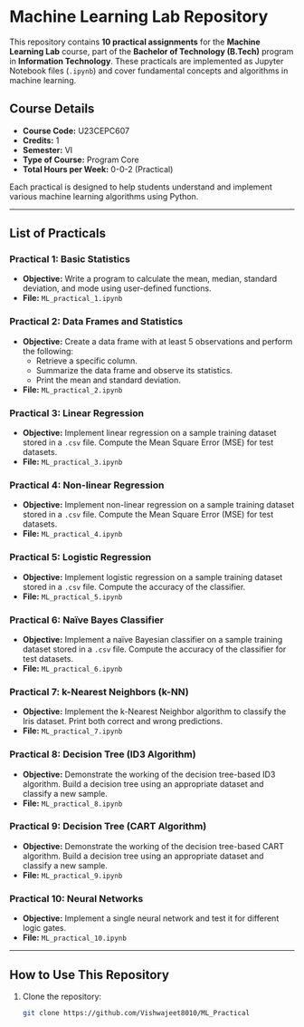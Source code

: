 # Machine Learning Lab Repository

This repository contains **10 practical assignments** for the **Machine Learning Lab** course, part of the **Bachelor of Technology (B.Tech)** program in **Information Technology**. These practicals are implemented as Jupyter Notebook files (`.ipynb`) and cover fundamental concepts and algorithms in machine learning.

## Course Details
- **Course Code:** U23CEPC607  
- **Credits:** 1  
- **Semester:** VI  
- **Type of Course:** Program Core  
- **Total Hours per Week:** 0-0-2 (Practical)  

Each practical is designed to help students understand and implement various machine learning algorithms using Python.

---

## List of Practicals

### Practical 1: Basic Statistics
- **Objective:** Write a program to calculate the mean, median, standard deviation, and mode using user-defined functions.
- **File:** `ML_practical_1.ipynb`

### Practical 2: Data Frames and Statistics
- **Objective:** Create a data frame with at least 5 observations and perform the following:
  - Retrieve a specific column.
  - Summarize the data frame and observe its statistics.
  - Print the mean and standard deviation.
- **File:** `ML_practical_2.ipynb`

### Practical 3: Linear Regression
- **Objective:** Implement linear regression on a sample training dataset stored in a `.csv` file. Compute the Mean Square Error (MSE) for test datasets.
- **File:** `ML_practical_3.ipynb`

### Practical 4: Non-linear Regression
- **Objective:** Implement non-linear regression on a sample training dataset stored in a `.csv` file. Compute the Mean Square Error (MSE) for test datasets.
- **File:** `ML_practical_4.ipynb`

### Practical 5: Logistic Regression
- **Objective:** Implement logistic regression on a sample training dataset stored in a `.csv` file. Compute the accuracy of the classifier.
- **File:** `ML_practical_5.ipynb`

### Practical 6: Naïve Bayes Classifier
- **Objective:** Implement a naïve Bayesian classifier on a sample training dataset stored in a `.csv` file. Compute the accuracy of the classifier for test datasets.
- **File:** `ML_practical_6.ipynb`

### Practical 7: k-Nearest Neighbors (k-NN)
- **Objective:** Implement the k-Nearest Neighbor algorithm to classify the Iris dataset. Print both correct and wrong predictions.
- **File:** `ML_practical_7.ipynb`

### Practical 8: Decision Tree (ID3 Algorithm)
- **Objective:** Demonstrate the working of the decision tree-based ID3 algorithm. Build a decision tree using an appropriate dataset and classify a new sample.
- **File:** `ML_practical_8.ipynb`

### Practical 9: Decision Tree (CART Algorithm)
- **Objective:** Demonstrate the working of the decision tree-based CART algorithm. Build a decision tree using an appropriate dataset and classify a new sample.
- **File:** `ML_practical_9.ipynb`

### Practical 10: Neural Networks
- **Objective:** Implement a single neural network and test it for different logic gates.
- **File:** `ML_practical_10.ipynb`

---

## How to Use This Repository
1. Clone the repository:
   ```bash
   git clone https://github.com/Vishwajeet8010/ML_Practical
